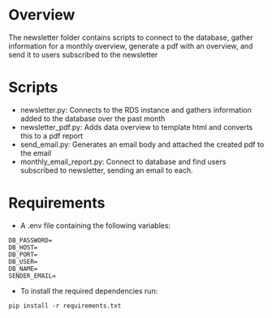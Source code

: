 # Overview
The newsletter folder contains scripts to connect to the database, gather information for a monthly overview, generate a pdf with an overview, and send it to users subscribed to the newsletter

# Scripts
- newsletter.py: Connects to the RDS instance and gathers information added to the database over the past month
- newsletter_pdf.py: Adds data overview to template html and converts this to a pdf report
- send_email.py: Generates an email body and attached the created pdf to the email
- monthly_email_report.py: Connect to database and find users subscribed to newsletter, sending an email to each.

# Requirements
- A .env file containing the following variables:
```
DB_PASSWORD=
DB_HOST=
DB_PORT=
DB_USER=
DB_NAME=
SENDER_EMAIL=
```

- To install the required dependencies run:

```pip install -r requirements.txt```
